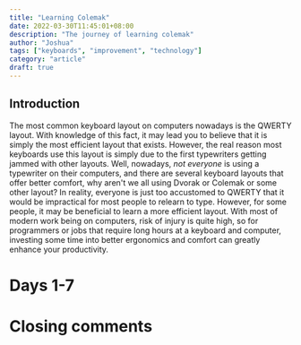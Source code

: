 ```yaml
---
title: "Learning Colemak"
date: 2022-03-30T11:45:01+08:00
description: "The journey of learning colemak"
author: "Joshua"
tags: ["keyboards", "improvement", "technology"]
category: "article"
draft: true
---
```


## Introduction
The most common keyboard layout on computers nowadays is the QWERTY layout. With knowledge of this fact, it may lead you to believe that it is simply the most efficient layout that exists. However, the real reason most keyboards use this layout is simply due to the first typewriters getting jammed with other layouts. Well, nowadays, *not everyone* is using a typewriter on their computers, and there are several keyboard layouts that offer better comfort, why aren't we all using Dvorak or Colemak or some other layout? In reality, everyone is just too accustomed to QWERTY that it would be impractical for most people to relearn to type. However, for some people, it may be beneficial to learn a more efficient layout. With most of modern work being on computers, risk of injury is quite high, so for programmers or jobs that require long hours at a keyboard and computer, investing some time into better ergonomics and comfort can greatly enhance your productivity.

# Days 1-7

# Closing comments
